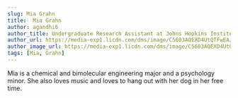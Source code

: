```yaml
---
slug: Mia Grahn
title:  Mia Grahn
author: agandhi6
author_title: Undergraduate Research Assistant at Johns Hopkins Institute for NanoBioTechnology
author_url: https://media-exp1.licdn.com/dms/image/C5603AQEXD4UtQTFwEA/profile-displayphoto-shrink_200_200/0/1564242862246?e=1613001600&v=beta&t=J0gNAuZrWXWwq_QyOaHnNgKEwKTPq6LIITaIDV9nZEY
author_image_url: https://media-exp1.licdn.com/dms/image/C5603AQEXD4UtQTFwEA/profile-displayphoto-shrink_200_200/0/1564242862246?e=1613001600&v=beta&t=J0gNAuZrWXWwq_QyOaHnNgKEwKTPq6LIITaIDV9nZEY
tags: [Mia, Grahn]
---
```


Mia is a chemical and bimolecular engineering major and a psychology minor. She also loves music and loves to hang out with her dog in her free time.